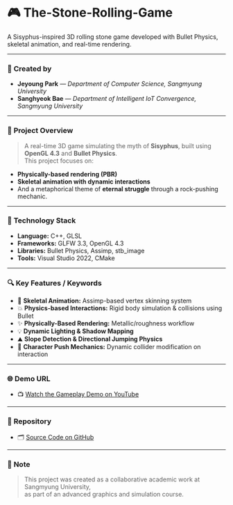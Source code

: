 # 🎮 The-Stone-Rolling-Game

A Sisyphus-inspired 3D rolling stone game developed with Bullet Physics, skeletal animation, and real-time rendering.

---

### 👤 **Created by**
- **Jeyoung Park** — *Department of Computer Science, Sangmyung University*  
- **Sanghyeok Bae** — *Department of Intelligent IoT Convergence, Sangmyung University*

---

### 📝 **Project Overview**

> A real-time 3D game simulating the myth of **Sisyphus**, built using **OpenGL 4.3** and **Bullet Physics**.  
> This project focuses on:
- **Physically-based rendering (PBR)**  
- **Skeletal animation with dynamic interactions**  
- And a metaphorical theme of **eternal struggle** through a rock-pushing mechanic.

---

### 🧰 **Technology Stack**

- **Language:** C++, GLSL  
- **Frameworks:** GLFW 3.3, OpenGL 4.3  
- **Libraries:** Bullet Physics, Assimp, stb_image  
- **Tools:** Visual Studio 2022, CMake

---

### 🔍 **Key Features / Keywords**

- 🦴 **Skeletal Animation:** Assimp-based vertex skinning system  
- 💥 **Physics-based Interactions:** Rigid body simulation & collisions using Bullet  
- ✨ **Physically-Based Rendering:** Metallic/roughness workflow  
- 💡 **Dynamic Lighting & Shadow Mapping**  
- ⛰ **Slope Detection & Directional Jumping Physics**  
- 🤜 **Character Push Mechanics:** Dynamic collider modification on interaction

---

### 🌐 **Demo URL**

- 📺 [Watch the Gameplay Demo on YouTube](https://www.youtube.com/watch?v=qQpmfwvg8O0)

---

### 📂 **Repository**

- 🗂 [Source Code on GitHub](https://github.com/jyPark1105/The-Stone-Rolling-Game)

---

### 📝 **Note**
> This project was created as a collaborative academic work at Sangmyung University,  
as part of an advanced graphics and simulation course.
